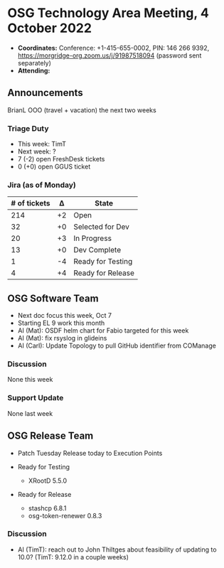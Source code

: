 # OSG Technology Area Meeting, 4 October 2022

-   **Coordinates:** Conference: +1-415-655-0002, PIN: 146 266 9392,
    <https://morgridge-org.zoom.us/j/91987518094> (password sent separately)
-   **Attending:** 

## Announcements

BrianL OOO (travel + vacation) the next two weeks

### Triage Duty

-   This week: TimT
-   Next week: ?
-   7 (-2) open FreshDesk tickets
-   0 (+0) open GGUS ticket

### Jira (as of Monday)

| # of tickets | &Delta; | State             |
|--------------|---------|-------------------|
| 214          | +2      | Open              |
| 32           | +0      | Selected for Dev  |
| 20           | +3      | In Progress       |
| 13           | +0      | Dev Complete      |
| 1            | -4      | Ready for Testing |
| 4            | +4      | Ready for Release |

## OSG Software Team

-  Next doc focus this week, Oct 7
-  Starting EL 9 work this month
-  AI (Mat): OSDF helm chart for Fabio targeted for this week
-  AI (Mat): fix rsyslog in glideins
-  AI (Carl): Update Topology to pull GitHub identifier from COManage

### Discussion

None this week

### Support Update

None last week

## OSG Release Team

-   Patch Tuesday Release today to Execution Points

-   Ready for Testing
    -   XRootD 5.5.0
-   Ready for Release
    -   stashcp 6.8.1
    -   osg-token-renewer 0.8.3

### Discussion

-   AI (TimT): reach out to John Thiltges about feasibility of updating to 10.0?
    (TimT: 9.12.0 in a couple weeks)
